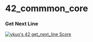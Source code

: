 # 42_commmon_core
### Get Next Line

[![ykuo's 42 get_next_line Score](https://badge42.vercel.app/api/v2/cl37ggkhj002109jrlaxoxf0p/project/2588473)](https://github.com/JaeSeoKim/badge42)
